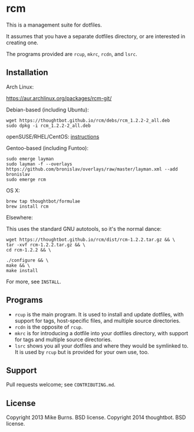 rcm
===

This is a management suite for dotfiles.

It assumes that you have a separate dotfiles directory, or are
interested in creating one.

The programs provided are `rcup`, `mkrc`, `rcdn`, and `lsrc`.

Installation
------------

Arch Linux:

  https://aur.archlinux.org/packages/rcm-git/

Debian-based (including Ubuntu):

    wget https://thoughtbot.github.io/rcm/debs/rcm_1.2.2-2_all.deb
    sudo dpkg -i rcm_1.2.2-2_all.deb

openSUSE/RHEL/CentOS: [instructions](http://software.opensuse.org/download.html?project=utilities&package=rcm)

Gentoo-based (including Funtoo):

    sudo emerge layman
    sudo layman -f --overlays https://github.com/bronislav/overlays/raw/master/layman.xml --add bronislav
    sudo emerge rcm

OS X:

    brew tap thoughtbot/formulae
    brew install rcm

Elsewhere:

This uses the standard GNU autotools, so it's the normal dance:

    wget https://thoughtbot.github.io/rcm/dist/rcm-1.2.2.tar.gz && \
    tar -xvf rcm-1.2.2.tar.gz && \
    cd rcm-1.2.2 && \

    ./configure && \
    make && \
    make install

For more, see `INSTALL`.

Programs
--------

* `rcup` is the main program. It is used to install and update dotfiles,
  with support for tags, host-specific files, and multiple source
  directories.
* `rcdn` is the opposite of `rcup`.
* `mkrc` is for introducing a dotfile into your dotfiles directory, with
  support for tags and multiple source directories.
* `lsrc` shows you all your dotfiles and where they would be symlinked
  to. It is used by `rcup` but is provided for your own use, too.

Support
-------

Pull requests welcome; see `CONTRIBUTING.md`.

License
-------

Copyright 2013 Mike Burns. BSD license.
Copyright 2014 thoughtbot. BSD license.
